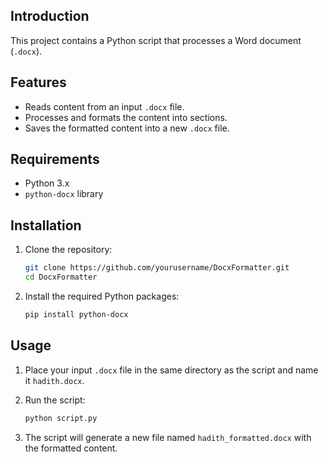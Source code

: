 ## Introduction

This project contains a Python script that processes a Word document (`.docx`).

## Features

- Reads content from an input `.docx` file.
- Processes and formats the content into sections.
- Saves the formatted content into a new `.docx` file.

## Requirements

- Python 3.x
- `python-docx` library

## Installation

1. Clone the repository:
    ```sh
    git clone https://github.com/yourusername/DocxFormatter.git
    cd DocxFormatter
    ```

2. Install the required Python packages:
    ```sh
    pip install python-docx
    ```

## Usage

1. Place your input `.docx` file in the same directory as the script and name it `hadith.docx`.

2. Run the script:
    ```sh
    python script.py
    ```

3. The script will generate a new file named `hadith_formatted.docx` with the formatted content.
